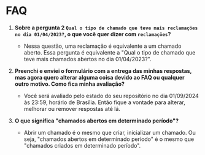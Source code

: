 # FAQ

1. **Sobre a pergunta 2 `Qual o tipo de chamado que teve mais reclamações no dia 01/04/2023?`, o que você quer dizer com `reclamações`?**
   - Nessa questão, uma reclamação é equivalente a um chamado aberto. Essa pergunta é equivalente a "Qual o tipo de chamado que teve mais chamados abertos no dia 01/04/2023?".

2. **Preenchi e enviei o formulário com a entrega das minhas respostas, mas agora quero alterar alguma coisa devido ao FAQ ou qualquer outro motivo. Como fica minha avaliação?**
   - Você será avaliado pelo estado do seu repositório no dia 01/09/2024 às 23:59, horário de Brasília. Então fique a vontade para alterar, melhorar ou remover respostas até lá.

3. **O que significa "chamados abertos em determinado período"?**
   - Abrir um chamado é o mesmo que criar, inicializar um chamado. Ou seja, "chamados abertos em determinado período" é o mesmo que "chamados criados em determinado período". 
   

